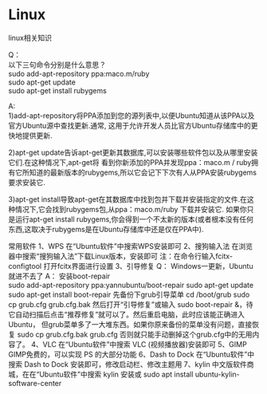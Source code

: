 # Linux
linux相关知识

Q：   
    以下三句命令分别是什么意思？   
    sudo add-apt-repository ppa:maco.m/ruby    
    sudo apt-get update    
    sudo apt-get install rubygems    


A:   
  1)add-apt-repository将PPA添加到您的源列表中,以便Ubuntu知道从该PPA以及官方Ubuntu源中查找更新.通常,
  这用于允许开发人员比官方Ubuntu存储库中的更快地提供更新.

  2)apt-get update告诉apt-get更新其数据库,可以安装哪些软件包以及从哪里安装它们.在这种情况下,apt-get将
  看到你新添加的PPA并发现ppa：maco.m / ruby拥有它所知道的最新版本的rubygems,所以它会记下下次有人从PPA安装rubygems要求安装它.

  3)apt-get install导致apt-get在其数据库中找到包并下载并安装指定的文件.在这种情况下,它会找到rubygems包,从ppa：maco.m/ruby 下载并安装它.
  如果你只是运行apt-get install rubygems,你会得到一个不太新的版本(或者根本没有任何东西,这取决于rubygems是在Ubuntu存储库中还是仅在PPA中).
  
  
 常用软件
     1、WPS
        在“Ubuntu软件”中搜索WPS安装即可
     2、搜狗输入法
        在浏览器中搜索“搜狗输入法”下载Linux版本，安装即可
        注：在命令行输入fcitx-configtool 打开fcitx界面进行设置
     3、引导修复
        Q：
          Windows一更新，Ubuntu就进不去了
        A：
        安装boot-repair    
            sudo add-apt-repository ppa:yannubuntu/boot-repair
            sudo apt-get update
            sudo apt-get install boot-repair
        先备份下grub引导菜单
            cd /boot/grub
            sudo cp grub.cfg grub.cfg.bak
        然后打开“引导修复”或输入 sudo boot-repair &，待它自动扫描后点击“推荐修复”就可以了。然后重启电脑，此时应该能正确进入Ubuntu，
        但grub菜单多了一大堆东西。如果你原来备份的菜单没有问题，直接恢复
            sudo cp grub.cfg.bak grub.cfg
        否则就只能手动删掉这个grub.cfg中的无用内容了。
      4、VLC
        在“Ubuntu软件”中搜索 VLC (视频播放器)安装即可
      5、GIMP
         GIMP免费的，可以实现 PS 的大部分功能
      6、Dash to Dock
         在“Ubuntu软件”中搜索 Dash to Dock 安装即可，修改启动栏、修改主题用
      7、kylin
         中文版软件商城，在在“Ubuntu软件”中搜索 kylin 安装或
         sudo apt install ubuntu-kylin-software-center
        
        
        
        
